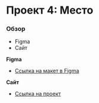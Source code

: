 # Проект 4: Место

### Обзор

* Figma
* Сайт

**Figma**

* [Ссылка на макет в Figma](https://www.figma.com/file/2cn9N9jSkmxD84oJik7xL7/JavaScript.-Sprint-4?node-id=0%3A1)

**Сайт**

* [Ссылка на проект](https://nirlog.github.io/mesto/index.html)
